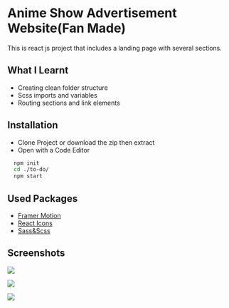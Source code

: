 # Anime Show Advertisement Website(Fan Made)

This is  react js project that includes a landing page with several sections.
## What I Learnt
- Creating clean folder structure
- Scss imports and variables
- Routing sections and link elements 


## Installation

- Clone Project or download the zip then extract
- Open with a Code Editor

```bash
  npm init
  cd ./to-do/
  npm start
```
## Used Packages
- [Framer Motion](https://www.framer.com/motion/)
- [React Icons](https://react-icons.github.io/react-icons/)
- [Sass&Scss](https://sass-lang.com/guide)



## Screenshots


![](https://i.ibb.co/SXVSZX8/resim-2022-08-30-153830077.png)


![](https://i.ibb.co/pL44X3m/resim-2022-08-30-153918319.png)


![](https://i.ibb.co/Vw8QWpD/resim-2022-08-30-154015291.png)
